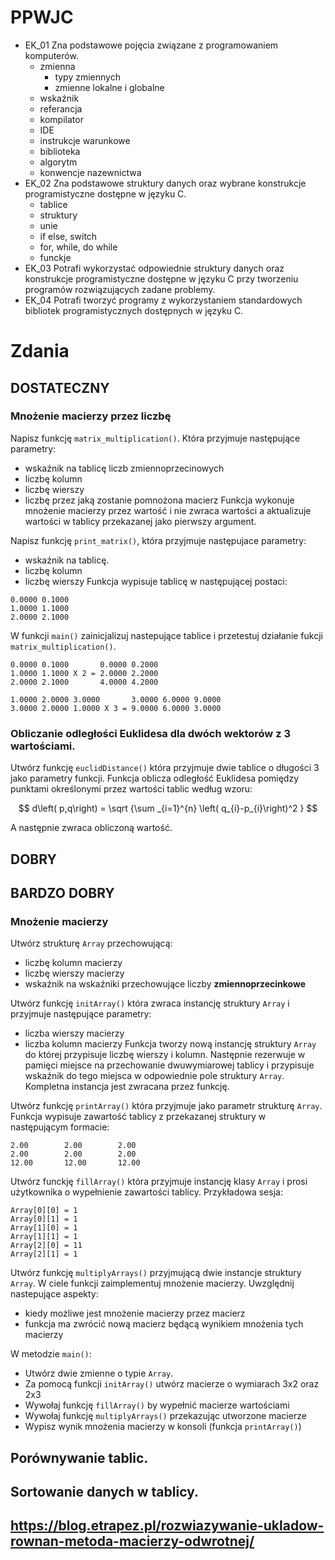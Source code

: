 # PPWJC

- EK_01 Zna podstawowe pojęcia związane z programowaniem 
komputerów. 
    - zmienna
        - typy zmiennych
        - zmienne lokalne i globalne
    - wskaźnik
    - referancja
    - kompilator
    - IDE
    - instrukcje warunkowe
    - biblioteka
    - algorytm
    - konwencje nazewnictwa
- EK_02 Zna podstawowe struktury danych oraz wybrane konstrukcje 
programistyczne dostępne w języku C.
    - tablice
    - struktury
    - unie
    - if else, switch
    - for, while, do while
    - funckje
- EK_03 Potrafi wykorzystać odpowiednie struktury danych oraz 
konstrukcje programistyczne dostępne w języku C przy 
tworzeniu programów rozwiązujących zadane problemy.
- EK_04 Potrafi tworzyć programy z wykorzystaniem standardowych 
bibliotek programistycznych dostępnych w języku C.

# Zdania

## DOSTATECZNY

### Mnożenie macierzy przez liczbę
Napisz funkcję `matrix_multiplication()`. Która przyjmuje następujące parametry:
- wskaźnik na tablicę liczb zmiennoprzecinowych
- liczbę kolumn
- liczbę wierszy
- liczbę przez jaką zostanie pomnożona macierz
Funkcja wykonuje mnożenie macierzy przez wartość i nie zwraca wartości a aktualizuje wartości w tablicy przekazanej jako pierwszy argument. 

Napisz funkcję `print_matrix()`, która przyjmuje następujace parametry:
- wskaźnik na tablicę.
- liczbę kolumn
- liczbę wierszy
Funkcja wypisuje tablicę w następującej postaci:

```Terminal
0.0000 0.1000
1.0000 1.1000
2.0000 2.1000
```

W funkcji `main()` zainicjalizuj nastepujące tablice i przetestuj działanie fukcji `matrix_multiplication()`.

```terminal
0.0000 0.1000       0.0000 0.2000 
1.0000 1.1000 X 2 = 2.0000 2.2000
2.0000 2.1000       4.0000 4.2000
```

```terminal
1.0000 2.0000 3.0000       3.0000 6.0000 9.0000
3.0000 2.0000 1.0000 X 3 = 9.0000 6.0000 3.0000
```


### Obliczanie odległości Euklidesa dla dwóch wektorów z 3 wartościami.

Utwórz funkcję `euclidDistance()` która przyjmuje dwie tablice o długości 3 jako parametry funkcji. Funkcja oblicza odległość Euklidesa pomiędzy punktami określonymi przez wartości tablic według wzoru:

$$
d\left( p,q\right)   = \sqrt {\sum _{i=1}^{n}  \left( q_{i}-p_{i}\right)^2 } 
$$

A następnie zwraca obliczoną wartość.



## DOBRY




## BARDZO DOBRY

### Mnożenie macierzy

Utwórz strukturę `Array` przechowującą:
- liczbę kolumn macierzy
- liczbę wierszy macierzy
- wskaźnik na wskaźniki przechowujące liczby **zmiennoprzecinkowe**

Utwórz funkcję `initArray()` która zwraca instancję struktury `Array` i przyjmuje następujące parametry:
- liczba wierszy macierzy
- liczba kolumn macierzy
Funkcja tworzy nową instancję struktury `Array` do której przypisuje liczbę wierszy i kolumn.
Następnie rezerwuje w pamięci miejsce na przechowanie dwuwymiarowej tablicy i przypisuje wskaźnik do tego miejsca w odpowiednie pole struktury `Array`.
Kompletna instancja jest zwracana przez funkcję.

Utwórz funkcję `printArray()` która przyjmuje jako parametr strukturę `Array`.
Funkcja wypisuje zawartość tablicy z przekazanej struktury w następującym formacie:

```terminal
2.00        2.00        2.00
2.00        2.00        2.00
12.00       12.00       12.00
```

Utwórz funckję `fillArray()` która przyjmuje instancję klasy `Array` i prosi użytkownika o wypełnienie zawartości tablicy.
Przykładowa sesja:
```terminal
Array[0][0] = 1
Array[0][1] = 1
Array[1][0] = 1
Array[1][1] = 1
Array[2][0] = 11
Array[2][1] = 1
```

Utwórz funkcję `multiplyArrays()` przyjmującą dwie instancje struktury `Array`. W ciele funkcji zaimplementuj mnożenie macierzy. Uwzględnij nastepujące aspekty:
- kiedy możliwe jest mnożenie macierzy przez macierz
- funkcja ma zwrócić nową macierz będącą wynikiem mnożenia tych macierzy

W metodzie `main()`:
- Utwórz dwie zmienne o typie `Array`.
- Za pomocą funkcji `initArray()` utwórz macierze o wymiarach 3x2 oraz 2x3
- Wywołaj funkcję `fillArray()` by wypełnić macierze wartościami
- Wywołaj funkcję `multiplyArrays()` przekazując utworzone macierze
- Wypisz wynik mnożenia macierzy w konsoli (funkcja `printArray()`)

## Porównywanie tablic.

## Sortowanie danych w tablicy.

## https://blog.etrapez.pl/rozwiazywanie-ukladow-rownan-metoda-macierzy-odwrotnej/
